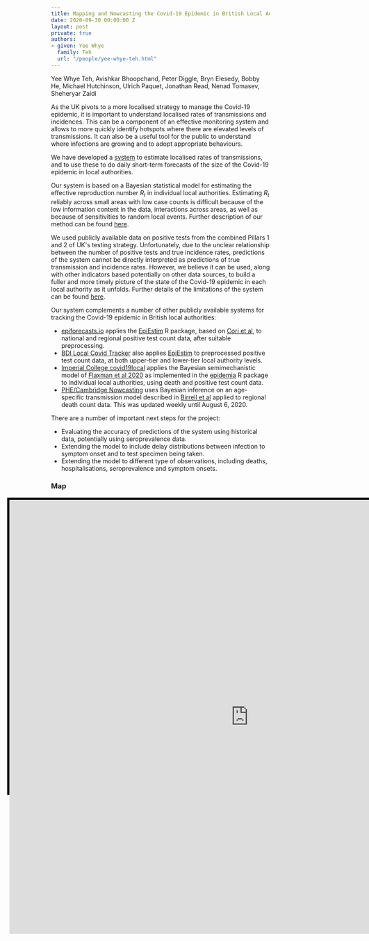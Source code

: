 ```yaml
---
title: Mapping and Nowcasting the Covid-19 Epidemic in British Local Authorities
date: 2020-09-30 00:00:00 Z
layout: post
private: true
authors:
- given: Yee Whye
  family: Teh
  url: "/people/yee-whye-teh.html"
---
```


Yee Whye Teh, Avishkar Bhoopchand, Peter Diggle, Bryn Elesedy, Bobby He, Michael Hutchinson, Ulrich Paquet, Jonathan Read, Nenad Tomasev, Sheheryar Zaidi

As the UK pivots to a more localised strategy to manage the Covid-19 epidemic, 
it is important to understand localised rates of transmissions and incidences. 
This can be a component of an effective monitoring system and 
allows to more quickly identify hotspots 
where there are elevated levels of transmissions. 
It can also be a useful tool for the public to understand 
where infections are growing and to adopt appropriate behaviours.


We have developed a [system](https://rs-delve.github.io/Rmap) 
to estimate localised rates of transmissions, 
and to use these to do daily short-term forecasts of 
the size of the Covid-19 epidemic in local authorities. 
<!--break-->

Our system is based on a Bayesian statistical model 
for estimating the effective reproduction number $R_t$
in individual local authorities.
Estimating $R_t$ reliably across small areas with low case counts is difficult 
because of the low information content in the data, interactions across areas, 
as well as because of sensitivities to random local events. 
Further description of our method can be found [here](https://rs-delve.github.io/Rmap/data-methods.html).

We used publicly available data on positive tests 
from the combined Pillars 1 and 2 of UK's testing strategy.
Unfortunately, due to the unclear relationship between the number of positive tests
and true incidence rates, predictions of the system cannot be directly
interpreted as predictions of true transmission and incidence rates. 
However, we believe it can be used, along with other indicators based potentially on other data sources, to build a fuller and more timely picture of the state of the Covid-19 epidemic in each local authority as it unfolds.
Further details of the limitations of the system can be found
[here](http://rs-delve.github.io/Rmap/limitations.html).

Our system complements a number of other publicly available systems for tracking the 
Covid-19 epidemic in British local authorities:
* [epiforecasts.io](https://epiforecasts.io/covid/posts/national/united-kingdom/) applies the [EpiEstim](https://cran.r-project.org/web/packages/EpiEstim/index.html) R package, based on [Cori et al](https://academic.oup.com/aje/article/178/9/1505/89262),  to national and regional positive test count data, after suitable preprocessing.
* [BDI Local Covid Tracker](https://bdi-pathogens.shinyapps.io/LocalCovidTracker/) also applies [EpiEstim](https://cran.r-project.org/web/packages/EpiEstim/index.html) to preprocessed positive test count data, at both upper-tier and lower-tier local authority levels.
* [Imperial College covid19local](https://imperialcollegelondon.github.io/covid19local/) applies the Bayesian semimechanistic model of [Flaxman et al 2020](https://www.nature.com/articles/s41586-020-2405-7) as implemented in the [epidemia](https://imperialcollegelondon.github.io/epidemia/index.html) R package to individual local authorities, using death and positive test count data.
* [PHE/Cambridge Nowcasting](https://www.mrc-bsu.cam.ac.uk/tackling-covid-19/nowcasting-and-forecasting-of-covid-19/) uses Bayesian inference on an age-specific transmission model described in [Birrell et al](https://www.medrxiv.org/content/10.1101/2020.08.24.20180737v1.full.pdf) applied to regional death count data. This was updated weekly until August 6, 2020.

There are a number of important next steps for the project:
* Evaluating the accuracy of predictions of the system using historical data, potentially using seroprevalence data.
* Extending the model to include delay distributions between infection to symptom onset and to test specimen being taken.
* Extending the model to different type of observations, including deaths, hospitalisations, seroprevalence and symptom onsets.

### Map


<style>
.map-container {
    position: relative;
    width: 1050px;
    height: 675px;
    border: 5px solid black;
    margin-left: -20%;
    text-align: center;
    overflow: visible;
}
.map-frame{
    position: relative;
    align: center;
    /*
    This height value is a bit of a hack!
    It is there to let the search box overflow into the post
    Not sure what the correct thing to do in this case is
    */
    height: 1000px;
    width: 1100px;
    overflow: visible;
    border: 0;
}
</style>

<p>
<div class="map-container">
<iframe class="map-frame" src="https://rs-delve.github.io/Rmap/map" allow="fullscreen">
</iframe>
</div>
</p>

<!-- This text is below the map. -->
Definitions for terms in the map:
*   **Case** is an infected individual who has tested positive on the given date,
under either Pillar 1 or Pillar 2 of the UK's testing strategy.
*   **Rt** denotes the reproduction number: how many secondary cases a single primary case will result in on average.
**Rt** greater than 1 implies the size of the epidemic is increasing exponentially, and less than 1 means it is shrinking.
*   **Cases (Per 100k)** denotes either the historical weekly reported number of cases under Pillars 1+2, normalised by population size,
the predicted number in the future weeks.
*   **P(Rt>1)** denotes the probability that Rt is larger than 1 given the observed case counts.


